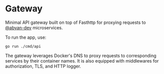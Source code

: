 # Gateway

Minimal API gateway built on top of Fasthttp for proxying requests to [@abyan-dev](https://github.com/abyan-dev) microservices.

To run the app, use:

```
go run ./cmd/api
```

The gateway leverages Docker's DNS to proxy requests to corresponding services by their container names. It is also equipped with middlewares for authorization, TLS, and HTTP logger.
